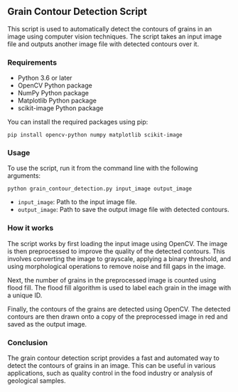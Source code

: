 ## Grain Contour Detection Script

This script is used to automatically detect the contours of grains in an image using computer vision techniques. The script takes an input image file and outputs another image file with detected contours over it.

### Requirements

- Python 3.6 or later
- OpenCV Python package
- NumPy Python package
- Matplotlib Python package
- scikit-image Python package

You can install the required packages using pip:

```
pip install opencv-python numpy matplotlib scikit-image
```

### Usage

To use the script, run it from the command line with the following arguments:

```
python grain_contour_detection.py input_image output_image
```

- `input_image`: Path to the input image file.
- `output_image`: Path to save the output image file with detected contours.

### How it works

The script works by first loading the input image using OpenCV. The image is then preprocessed to improve the quality of the detected contours. This involves converting the image to grayscale, applying a binary threshold, and using morphological operations to remove noise and fill gaps in the image.

Next, the number of grains in the preprocessed image is counted using flood fill. The flood fill algorithm is used to label each grain in the image with a unique ID.

Finally, the contours of the grains are detected using OpenCV. The detected contours are then drawn onto a copy of the preprocessed image in red and saved as the output image.

### Conclusion

The grain contour detection script provides a fast and automated way to detect the contours of grains in an image. This can be useful in various applications, such as quality control in the food industry or analysis of geological samples.